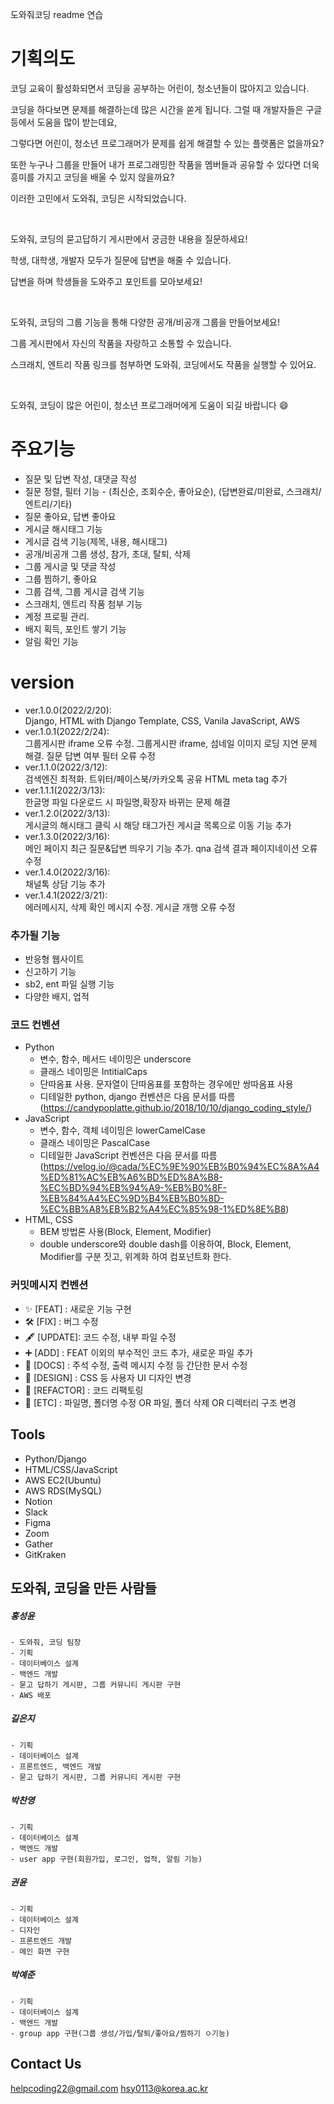 도와줘코딩 readme 연습


# 기획의도
코딩 교육이 활성화되면서 코딩을 공부하는 어린이, 청소년들이 많아지고 있습니다.

코딩을 하다보면 문제를 해결하는데 많은 시간을 쏟게 됩니다. 그럴 때 개발자들은 구글 등에서 도움을 많이 받는데요, 

그렇다면 어린이, 청소년 프로그래머가 문제를 쉽게 해결할 수 있는 플랫폼은 없을까요? 

또한 누구나 그룹을 만들어 내가 프로그래밍한 작품을 멤버들과 공유할 수 있다면 더욱 흥미를 가지고 코딩을 배울 수 있지 않을까요?

이러한 고민에서 도와줘, 코딩은 시작되었습니다.

<br/>

도와줘, 코딩의 묻고답하기 게시판에서 궁금한 내용을 질문하세요!

학생, 대학생, 개발자 모두가 질문에 답변을 해줄 수 있습니다. 

답변을 하며 학생들을 도와주고 포인트를 모아보세요!

<br/>

도와줘, 코딩의 그룹 기능을 통해 다양한 공개/비공개 그룹을 만들어보세요!

그룹 게시판에서 자신의 작품을 자랑하고 소통할 수 있습니다.

스크래치, 엔트리 작품 링크를 첨부하면 도와줘, 코딩에서도 작품을 실행할 수 있어요.

<br/>

도와줘, 코딩이 많은 어린이, 청소년 프로그래머에게 도움이 되길 바랍니다 😄

# 주요기능
* 질문 및 답변 작성, 대댓글 작성
* 질문 정렬, 필터 기능 - (최신순, 조회수순, 좋아요순), (답변완료/미완료, 스크래치/엔트리/기타)
* 질문 좋아요, 답변 좋아요
* 게시글 해시태그 기능
* 게시글 검색 기능(제목, 내용, 해시태그)
* 공개/비공개 그룹 생성, 참가, 초대, 탈퇴, 삭제
* 그룹 게시글 및 댓글 작성
* 그룹 찜하기, 좋아요
* 그룹 검색, 그룹 게시글 검색 기능
* 스크래치, 엔트리 작품 첨부 기능
* 계정 프로필 관리.
* 배지 획득, 포인트 쌓기 기능
* 알림 확인 기능

# version

* ver.1.0.0(2022/2/20): <br/>Django, HTML with Django Template, CSS, Vanila JavaScript, AWS
* ver.1.0.1(2022/2/24): <br/>그룹게시판 iframe 오류 수정. 그룹게시판 iframe, 섬네일 이미지 로딩 지연 문제 해결. 질문 답변 여부 필터 오류 수정
* ver.1.1.0(2022/3/12): <br/>검색엔진 최적화. 트위터/페이스북/카카오톡 공유 HTML meta tag 추가
* ver.1.1.1(2022/3/13): <br/>한글명 파일 다운로드 시 파일명,확장자 바뀌는 문제 해결
* ver.1.2.0(2022/3/13): <br/>게시글의 해시태그 클릭 시 해당 태그가진 게시글 목록으로 이동 기능 추가
* ver.1.3.0(2022/3/16): <br/>메인 페이지 최근 질문&답변 띄우기 기능 추가. qna 검색 결과 페이지네이션 오류 수정
* ver.1.4.0(2022/3/16): <br/>채널톡 상담 기능 추가
* ver.1.4.1(2022/3/21): <br/>에러메시지, 삭제 확인 메시지 수정. 게시글 개행 오류 수정

### 추가될 기능
* 반응형 웹사이트
* 신고하기 기능
* sb2, ent 파일 실행 기능
* 다양한 배지, 업적

### 코드 컨벤션
* Python
  *  변수, 함수, 메서드 네이밍은 underscore
  *  클래스 네이밍은 IntitialCaps
  *  단따옴표 사용. 문자열이 단따옴표를 포함하는 경우에만 쌍따옴표 사용
  *  디테일한 python, django 컨벤션은 다음 문서를 따름 (https://candypoplatte.github.io/2018/10/10/django_coding_style/)
* JavaScript
  *  변수, 함수, 객체 네이밍은 lowerCamelCase
  *  클래스 네이밍은 PascalCase
  *  디테일한 JavaScript 컨벤션은 다음 문서를 따름(https://velog.io/@cada/%EC%9E%90%EB%B0%94%EC%8A%A4%ED%81%AC%EB%A6%BD%ED%8A%B8-%EC%BD%94%EB%94%A9-%EB%B0%8F-%EB%84%A4%EC%9D%B4%EB%B0%8D-%EC%BB%A8%EB%B2%A4%EC%85%98-1%ED%8E%B8)
* HTML, CSS
  * BEM 방법론 사용(Block, Element, Modifier)
  * double underscore와 double dash를 이용하여, Block, Element, Modifier를 구분 짓고, 위계화 하여 컴포넌트화 한다.

### 커밋메시지 컨벤션
* ✨ [FEAT] : 새로운 기능 구현
* 🛠 [FIX] : 버그 수정
* 🖋 [UPDATE]: 코드 수정, 내부 파일 수정
* ➕ [ADD] : FEAT 이외의 부수적인 코드 추가, 새로운 파일 추가
* 📜 [DOCS] : 주석 수정, 출력 메시지 수정 등 간단한 문서 수정
* 🎨 [DESIGN] : CSS 등 사용자 UI 디자인 변경
* 🧱 [REFACTOR] : 코드 리팩토링
* 💬 [ETC] : 파일명, 폴더명 수정 OR 파일, 폴더 삭제 OR 디렉터리 구조 변경

## Tools
* Python/Django
* HTML/CSS/JavaScript
* AWS EC2(Ubuntu)
* AWS RDS(MySQL)
* Notion
* Slack
* Figma
* Zoom
* Gather
* GitKraken

## 도와줘, 코딩을 만든 사람들
##### 홍성윤
```
- 도와줘, 코딩 팀장
- 기획
- 데이터베이스 설계
- 백엔드 개발
- 묻고 답하기 게시판, 그룹 커뮤니티 게시판 구현
- AWS 배포
```

##### 길은지
```
- 기획
- 데이터베이스 설계
- 프론트엔드, 백엔드 개발
- 묻고 답하기 게시판, 그룹 커뮤니티 게시판 구현
```

##### 박찬영
```
- 기획
- 데이터베이스 설계
- 백엔드 개발
- user app 구현(회원가입, 로그인, 업적, 알림 기능)
```

##### 권윤
```
- 기획
- 데이터베이스 설계
- 디자인
- 프론트엔드 개발
- 메인 화면 구현
```

##### 박예준
```
- 기획
- 데이터베이스 설계
- 백엔드 개발
- group app 구현(그룹 생성/가입/탈퇴/좋아요/찜하기 ㅇ기능)
```

## Contact Us
helpcoding22@gmail.com
hsy0113@korea.ac.kr
